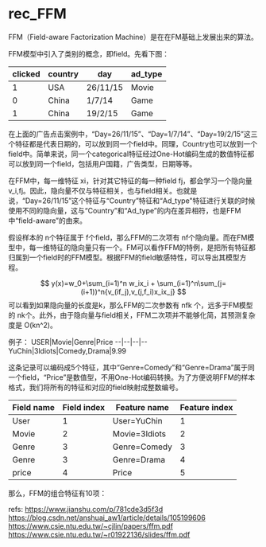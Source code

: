 # rec_FFM

FFM（Field-aware Factorization Machine）是在在FM基础上发展出来的算法。


FFM模型中引入了类别的概念，即field。先看下图：

clicked|country|day|ad_type
--|--|--|--
1|USA|26/11/15|Movie
0|China|1/7/14|Game
1|China|19/2/15|Game

在上面的广告点击案例中，“Day=26/11/15”、“Day=1/7/14”、“Day=19/2/15”这三个特征都是代表日期的，可以放到同一个field中。同理，Country也可以放到一个field中。简单来说，同一个categorical特征经过One-Hot编码生成的数值特征都可以放到同一个field，包括用户国籍，广告类型，日期等等。

在FFM中，每一维特征 xi，针对其它特征的每一种field fj，都会学习一个隐向量 v_i,fj。因此，隐向量不仅与特征相关，也与field相关。也就是说，“Day=26/11/15”这个特征与“Country”特征和“Ad_type"特征进行关联的时候使用不同的隐向量，这与“Country”和“Ad_type”的内在差异相符，也是FFM中“field-aware”的由来。


假设样本的 n个特征属于 f个field，那么FFM的二次项有 nf个隐向量。而在FM模型中，每一维特征的隐向量只有一个。FM可以看作FFM的特例，是把所有特征都归属到一个field时的FFM模型。根据FFM的field敏感特性，可以导出其模型方程。

$$
y(x)=w_0+\sum_(i=1)^n w_ix_i + \sum_(i=1)^n\sum_(j=(i+1))^n{v_(if_j),v_(j,f_i)x_ix_j}
$$
可以看到如果隐向量的长度是k，那么FFM的二次参数有 nfk 个，远多于FM模型的 nk个。此外，由于隐向量与field相关，FFM二次项并不能够化简，其预测复杂度是 O(kn^2)。

例子：
USER|Movie|Genre|Price
--|--|--|--
YuChin|3ldiots|Comedy,Drama|9.99

这条记录可以编码成5个特征，其中“Genre=Comedy”和“Genre=Drama”属于同一个field，“Price”是数值型，不用One-Hot编码转换。为了方便说明FFM的样本格式，我们将所有的特征和对应的field映射成整数编号。

Field name|Field index|Feature name| Feature index
--|--|--|--
User|1|User=YuChin|1
Movie|2|Movie=3ldiots|2
Genre|3|Genre=Comedy|3
Genre|3|Genre=Drama|4
price|4|Price|5

那么，FFM的组合特征有10项：





refs:
https://www.jianshu.com/p/781cde3d5f3d
https://blog.csdn.net/anshuai_aw1/article/details/105199606
https://www.csie.ntu.edu.tw/~cjlin/papers/ffm.pdf
https://www.csie.ntu.edu.tw/~r01922136/slides/ffm.pdf